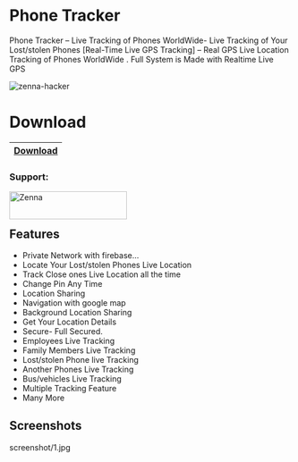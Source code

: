 
# Phone Tracker


Phone Tracker – Live Tracking of Phones WorldWide- Live Tracking of Your Lost/stolen Phones [Real-Time Live GPS Tracking] – Real GPS Live Location Tracking of Phones WorldWide . Full System is Made with Realtime Live GPS

<p align="left"> <img src="https://komarev.com/ghpvc/?username=zenna-hacker&label=views&color=0e75b6&style=flat" alt="zenna-hacker" /> </p>





# Download
|[Download](https://telegram.me/+d7B9nU-M9KJiNzIx)
|:------------- |

<h3 align="left">Support:</h3>
<p><a href="https://www.buymeacoffee.com/Zenna"> <img align="left" src="https://cdn.buymeacoffee.com/buttons/v2/default-yellow.png" height="50" width="210" alt="Zenna" /></a></p><br><br>

## Features

- Private Network with firebase…
- Locate Your Lost/stolen Phones Live Location
- Track Close ones Live Location all the time
- Change Pin Any Time
- Location Sharing
- Navigation with google map
- Background Location Sharing
- Get Your Location Details
- Secure- Full Secured.
- Employees Live Tracking
- Family Members Live Tracking
- Lost/stolen Phone live Tracking
- Another Phones Live Tracking
- Bus/vehicles Live Tracking
- Multiple Tracking Feature
- Many More


## Screenshots

screenshot/1.jpg


